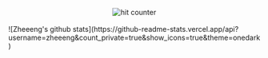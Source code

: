 <div align="center">
<p></p>
<img src="https://profile-counter.glitch.me/Abhineel-Nandi/count.svg" alt="hit counter" align="center">
</div>
<br>
![Zheeeng's github stats](https://github-readme-stats.vercel.app/api?username=zheeeng&count_private=true&show_icons=true&theme=onedark)
